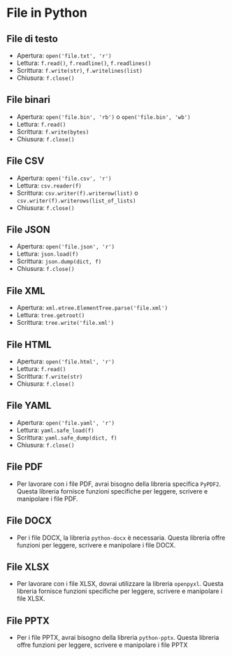 # File in Python
## File di testo
- Apertura: `open('file.txt', 'r')`
- Lettura: `f.read()`, `f.readline()`, `f.readlines()`
- Scrittura: `f.write(str)`, `f.writelines(list)`
- Chiusura: `f.close()`

## File binari
- Apertura: `open('file.bin', 'rb')` o `open('file.bin', 'wb')`
- Lettura: `f.read()`
- Scrittura: `f.write(bytes)`
- Chiusura: `f.close()`

## File CSV
- Apertura: `open('file.csv', 'r')`
- Lettura: `csv.reader(f)`
- Scrittura: `csv.writer(f).writerow(list)` o `csv.writer(f).writerows(list_of_lists)`
- Chiusura: `f.close()`

## File JSON
- Apertura: `open('file.json', 'r')`
- Lettura: `json.load(f)`
- Scrittura: `json.dump(dict, f)`
- Chiusura: `f.close()`

## File XML
- Apertura: `xml.etree.ElementTree.parse('file.xml')`
- Lettura: `tree.getroot()`
- Scrittura: `tree.write('file.xml')`

## File HTML
- Apertura: `open('file.html', 'r')`
- Lettura: `f.read()`
- Scrittura: `f.write(str)`
- Chiusura: `f.close()`

## File YAML
- Apertura: `open('file.yaml', 'r')`
- Lettura: `yaml.safe_load(f)`
- Scrittura: `yaml.safe_dump(dict, f)`
- Chiusura: `f.close()`

## File PDF
- Per lavorare con i file PDF, avrai bisogno della libreria specifica `PyPDF2`.
Questa libreria fornisce funzioni specifiche per leggere, scrivere e manipolare i file PDF.

## File DOCX
- Per i file DOCX, la libreria `python-docx` è necessaria. 
Questa libreria offre funzioni per leggere, scrivere e manipolare i file DOCX.

## File XLSX
- Per lavorare con i file XLSX, dovrai utilizzare la libreria `openpyxl`. 
Questa libreria fornisce funzioni specifiche per leggere, scrivere e manipolare i file XLSX.

## File PPTX
- Per i file PPTX, avrai bisogno della libreria `python-pptx`. 
Questa libreria offre funzioni per leggere, scrivere e manipolare i file PPTX